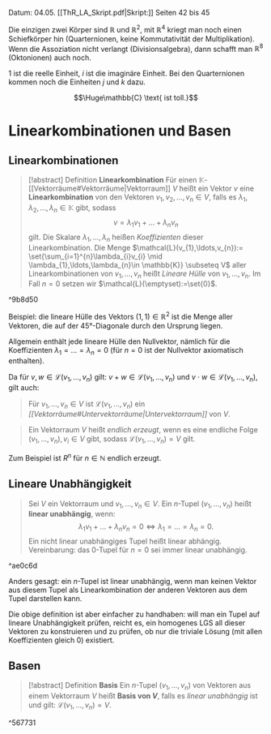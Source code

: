 Datum: 04.05.
[[ThR_LA_Skript.pdf|Skript:]] Seiten 42 bis 45

Die einzigen zwei Körper sind $\mathbb{R}$ und $\mathbb{R}^2$, mit $\mathbb{R}^{4}$ kriegt man noch einen Schiefkörper hin (Quarternionen, keine Kommutativität der Multiplikation). Wenn die Assoziation nicht verlangt (Divisionsalgebra), dann schafft man $\mathbb{R}^{8}$ (Oktonionen) auch noch.

1 ist die reelle Einheit, $i$ ist die imaginäre Einheit. Bei den Quarternionen kommen noch die Einheiten $j$ und $k$ dazu.

$$\Huge\mathbb{C} \text{ ist toll.}$$

# Linearkombinationen und Basen

## Linearkombinationen

> [!abstract] Definition **Linearkombination**
> Für einen $\mathbb{K}$-[[Vektorräume#Vektorräume|Vektorraum]] $V$ heißt ein Vektor $v$ eine **Linearkombination** von den Vektoren $v_1,v_2,\ldots,v_n\in V$, falls es $\lambda_{1},\lambda_{2},\ldots,\lambda_{n}\in \mathbb{K}$ gibt, sodass $$v=\lambda_{1}v_{1}+\ldots+\lambda_{n}v_{n}$$ gilt.
> Die Skalare $\lambda_{1},\ldots,\lambda_{n}$ heißen *Koeffizienten* dieser Linearkombination.
> Die Menge $\mathcal{L}(v_{1},\ldots,v_{n}):= \set{\sum_{i=1}^{n}\lambda_{i}v_{i} \mid \lambda_{1},\ldots,\lambda_{n}\in \mathbb{K}} \subseteq V$ aller Linearkombinationen von $v_{1},\ldots,v_{n}$ heißt *Lineare Hülle* von $v_{1},\ldots,v_{n}$.
> Im Fall $n=0$ setzen wir $\mathcal{L}(\emptyset):=\set{0}$.

^9b8d50

Beispiel: die lineare Hülle des Vektors $(1,1)\in \mathbb{R}^{2}$ ist die Menge aller Vektoren, die auf der 45°-Diagonale durch den Ursprung liegen.

Allgemein enthält jede lineare Hülle den Nullvektor, nämlich für die Koeffizienten $\lambda_{1}=\ldots=\lambda_{n}=0$ (für $n=0$ ist der Nullvektor axiomatisch enthalten).

Da für $v,w\in \mathcal{L}(v_{1},\ldots,v_n)$ gilt: $v+w \in \mathcal{L}(v_{1},\ldots,v_{n})$ und $v \cdot w \in \mathcal{L}(v_1,\ldots,v_n)$, gilt auch:

> Für $v_{1},\ldots,v_{n}\in V$ ist $\mathcal{L}(v_{1},\ldots,v_{n})$ ein *[[Vektorräume#Untervektorräume|Untervektorraum]]* von $V$.

> Ein Vektorraum $V$ heißt *endlich erzeugt*, wenn es eine endliche Folge $(v_{1},\ldots,v_{n}), v_{i}\in V$ gibt, sodass $\mathcal{L}(v_{1},\ldots,v_{n})=V$ gilt.

Zum Beispiel ist $R^{n}$ für $n \in \mathbb{N}$ endlich erzeugt.

## Lineare Unabhängigkeit

> Sei $V$ ein Vektorraum und $v_{1},\ldots,v_{n}\in V$.
> Ein $n$-Tupel $(v_1,\ldots,v_n)$ heißt **linear unabhängig**, wenn: $$\lambda_{1}v_{1}+\ldots+\lambda_{n}v_{n}=0 \iff \lambda_1=\ldots=\lambda_n=0.$$ Ein nicht linear unabhängiges Tupel heißt linear abhängig.
> Vereinbarung: das 0-Tupel für $n=0$ sei immer linear unabhängig.

^ae0c6d

Anders gesagt: ein $n$-Tupel ist linear unabhängig, wenn man keinen Vektor aus diesem Tupel als Linearkombination der anderen Vektoren aus dem Tupel darstellen kann.

Die obige definition ist aber einfacher zu handhaben: will man ein Tupel auf lineare Unabhängigkeit prüfen, reicht es, ein homogenes LGS all dieser Vektoren zu konstruieren und zu prüfen, ob nur die triviale Lösung (mit allen Koeffizienten gleich 0) existiert.

## Basen
> [!abstract] Definition **Basis**
> Ein $n$-Tupel $(v_{1},\ldots,v_{n})$ von Vektoren aus einem Vektorraum $V$ heißt **Basis von $V$**, falls es *linear unabhängig* ist und gilt: $\mathcal{L}(v_{1},\ldots,v_{n})=V.$

^567731

